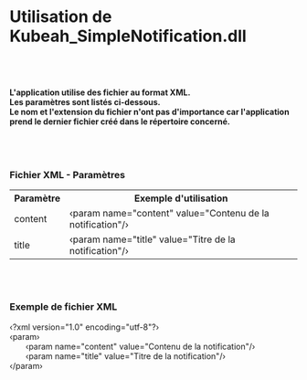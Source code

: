<h1>Utilisation de Kubeah_SimpleNotification.dll</h1>
<br>
<br>
<h4>L'application utilise des fichier au format XML.
<br>
Les paramètres sont listés ci-dessous.
<br>
Le nom et l'extension du fichier n'ont pas d'importance car l'application prend le dernier fichier créé dans le répertoire concerné.
</h4>
<br></br>

<h3>Fichier XML - Paramètres</h3>
<table>
   <th>Paramètre</th>
   <th>Exemple d'utilisation</th>
   <tr>
       <td>content</td>
       <td>&lsaquo;param name="content" value="Contenu de la notification"/&rsaquo;</td>
   </tr>
   <tr>
       <td>title</td>
       <td>&lsaquo;param name="title" value="Titre de la notification"/&rsaquo;</td>
   </tr>
</table>
<br>
<br>
<h3>Exemple de fichier XML</h3>
<p>
   &lsaquo;?xml version="1.0" encoding="utf-8"?&rsaquo;
   <br>
   &lsaquo;param&rsaquo;
   <br>
      &emsp;&emsp;&lsaquo;param name="content" value="Contenu de la notification"/&rsaquo;
   <br>
      &emsp;&emsp;&lsaquo;param name="title" value="Titre de la notification"/&rsaquo;
   <br>
   &lsaquo;/param&rsaquo;
</p>
